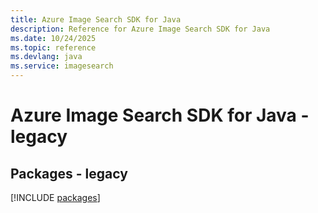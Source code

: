 ```yaml
---
title: Azure Image Search SDK for Java
description: Reference for Azure Image Search SDK for Java
ms.date: 10/24/2025
ms.topic: reference
ms.devlang: java
ms.service: imagesearch
---
```

# Azure Image Search SDK for Java - legacy
## Packages - legacy
[!INCLUDE [packages](image-search-index.md)]